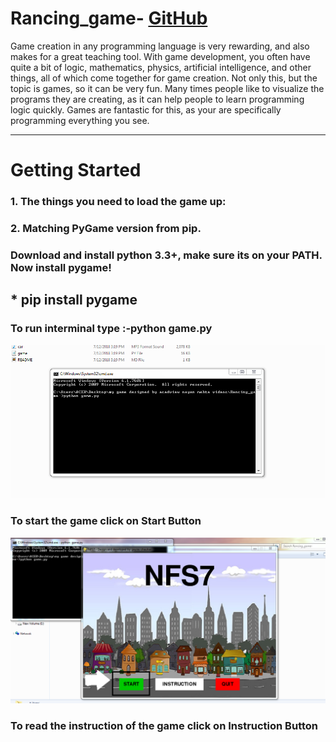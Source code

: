 # Rancing_game-     [GitHub](https://github.com/gaurav-210)
Game creation in any programming language is very rewarding, and also makes for a great teaching tool. With game development, you often have quite a bit of logic, mathematics, physics, artificial intelligence, and other things, all of which come together for game creation. Not only this, but the topic is games, so it can be very fun. Many times people like to visualize the programs they are creating, as it can help people to learn programming logic quickly. Games are fantastic for this, as your are specifically programming everything you see.

----------------------------------------------------------------------------------------------------------
# Getting Started
### 1. The things you need to load the game up:
### 2. Matching PyGame version from pip.
### Download and install python 3.3+, make sure its on your PATH. Now install pygame!

## * pip install pygame

### To run interminal type :-python game.py


![Step1](images/start.PNG)

### To start the game click on Start Button

![Step2](images/second.PNG) 

### To read the instruction of the game click on Instruction Button